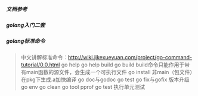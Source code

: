 ##### 文档参考





##### golang入门二套





##### golang标准命令

> 中文讲解标准命令：http://wiki.jikexueyuan.com/project/go-command-tutorial/0.0.html
> go help
> go help build
> go build build命令只能作用于带有main函数的源文件，会生成一个可执行文件
> go install 非main（包文件）在pkg下生成.a加快编译
> go doc与godoc
> go test
> go fix与gofix 版本升级
> go env
> go clean
> go tool pprof
> go test 执行单元测试



